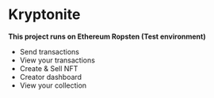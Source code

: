 # Kryptonite
**This project runs on Ethereum Ropsten (Test environment)**

- Send transactions
- View your transactions
- Create & Sell NFT
- Creator dashboard
- View your collection 
